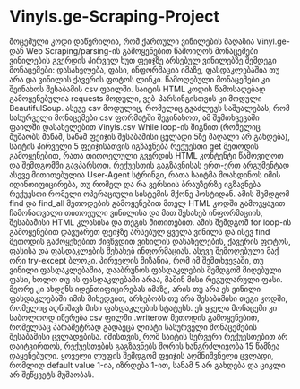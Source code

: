 # Vinyls.ge-Scraping-Project
მოცემული კოდი დაწერილია, რომ ქართული ვინილების მაღაზია Vinyl.ge-დან Web Scraping/parsing-ის გამოყენებით წამოიღოს მონაცემები ვინილების გვერდის პირველ ხუთ ფეიჯზე არსებულ ვინილებზე შემდეგი მონაცემები: დასახელება, ფასი, ინფორმაცია იმაზე, ფასდაკლებაშია თუ არა და ვინილის ქავერის ფოტოს ლინკი. წამოღებული მონაცემები კი შეინახოს შესაბამის csv ფაილში. საიტის HTML კოდის წამოსაღებად გამოყენებულია requests მოდული, ვებ-პარსინგისთვის კი მოდული BeautifulSoup. ასევე csv მოდულიც, რომელიც გვაძლევს საშუალებას, რომ სასურველი მონაცემები csv ფორმატში შევინახოთ, ამ შემთხვევაში ფაილში დასახელებით Vinyls.csv
While loop-ის შიგნით (რომელიც მუშაობს მანამ, სანამ ფეიჯის შესაბამისი ცვლადი 5ზე მაღალი არ გახდება), საიტის პირველი 5 ფეიჯისათვის იგზავნება რექუესთი get მეთოდის გამოყენებით, რათა თითოელული გვერდის HTML კონტენტი წამოვიღოთ და შემდგომში გავპარსოთ. რექუესთის გაგზავნისას ერთ-ერთ არგუმენტად ასევე მითითებულია User-Agent სტრინგი, რათა საიტმა მოახდინოს იმის იდინთიფიცირება, თუ რომელ და რა ვერსიის ბრაუზერზე იგზავნება რექუესთი რომელი ოპერაციული სისტემის მქონე ჰოსტიდან. ამის შემდგომ find და find_all მეთოდების გამოყენებით მთელ HTML კოდში გამოვყავით ჩამონათვალი თითოეული ვინილისა და მათ შესახებ ინფორმაციის, შესაბამისი HTML კლასისა და თეგის მითითებით. ამის შემდგომ for loop-ის გამოყენებით დავუარეთ ფეიჯზე არსებულ ყველა ვინილს და ისევ find მეთოდის გამოყენებით მივწვდით ვინილის დასახელების, ქავერის ფოტოს, ფასისა და ფასდაკლების შესახებ ინფორმაციას. ასევე შემოღებული მაქ ორი try-except ბლოკი. პირველის მიზანია, რომ იმ შემთხვევაში, თუ ვინილი ფასდაკლებაშია, დააბრუნოს ფასდაკლების შემდგომ მიღებული ფასი, ხოლო თუ ის ფასდაკლებაში არაა, მაშინ მისი რეგულარული ფასი. მეორე კი ახდენს იდენთიფიცირებას იმაზე, არის თუ არა ეს ვინილი ფასდაკლებაში იმის მიხედვით, არსებობს თუ არა შესაბამისი თეგი კოდში, რომელიც აღნიშავს მისი ფასდაკლების სტატუსს. ეს ყველა მონაცემი კი საბოლოოდ იწერება csv ფილში .writerow მეთოდის გამოყენებით, რომელსაც პარამეტრად გადაეცა ლისტი სასურველი მონაცემების შესაბამისი ცვლადებისა. იმისთვის, რომ საიტის სერვერი რექუესთებით არ დაიტვირთოს, რექუესთების გაგზავნებს შორის ხანგრძლივობა 15 წამზეა დაყენებული. ყოველი ლუფის შემდგომ ფეიჯის აღმნიშვნელი ცვლადი, რომლიდ default value 1-ია, იზრდება 1-ით, სანამ 5 არ გახდება და ციკლი არ შეწყვეტს მუშაობას.
